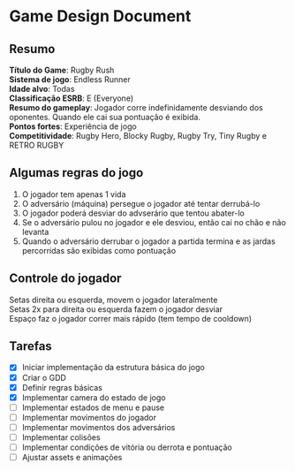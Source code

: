 # Game Design Document

## Resumo
**Título do Game**: Rugby Rush\
**Sistema de jogo**: Endless Runner\
**Idade alvo**: Todas\
**Classificação ESRB**: E (Everyone)\
**Resumo do gameplay**: Jogador corre indefinidamente desviando dos oponentes. Quando ele cai sua pontuação é exibida.\
**Pontos fortes**: Experiência de jogo\
**Competitividade**: Rugby Hero, Blocky Rugby, Rugby Try, Tiny Rugby e RETRO RUGBY

## Algumas regras do jogo
1. O jogador tem apenas 1 vida
2. O adversário (máquina) persegue o jogador até tentar derrubá-lo
3. O jogador poderá desviar do advserário que tentou abater-lo
4. Se o adversário pulou no jogador e ele desviou, então cai no chão e não levanta
5. Quando o adversário derrubar o jogador a partida termina e as jardas percorridas são exibidas como pontuação

## Controle do jogador
Setas direita ou esquerda, movem o jogador lateralmente \
Setas 2x para direita ou esquerda fazem o jogador desviar \
Espaço faz o jogador correr mais rápido (tem tempo de cooldown)

## Tarefas 
- [x] Iniciar implementação da estrutura básica do jogo
- [x] Criar o GDD
- [x] Definir regras básicas
- [x] Implementar camera do estado de jogo
- [ ] Implementar estados de menu e pause
- [ ] Implementar movimentos do jogador
- [ ] Implementar movimentos dos adversários
- [ ] Implementar colisões
- [ ] Implementar condições de vitória ou derrota e pontuação
- [ ] Ajustar assets e animações

